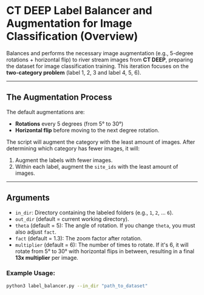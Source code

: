 # CT DEEP Label Balancer and Augmentation for Image Classification (Overview)

Balances and performs the necessary image augmentation (e.g., 5-degree rotations + horizontal flip) to river stream images from **CT DEEP**, preparing the dataset for image classification training. This iteration focuses on the **two-category problem** (label 1, 2, 3 and label 4, 5, 6).

---

## The Augmentation Process

The default augmentations are:
- **Rotations** every 5 degrees (from 5° to 30°) 
- **Horizontal flip** before moving to the next degree rotation.

The script will augment the category with the least amount of images. After determining which category has fewer images, it will:
1. Augment the labels with fewer images.
2. Within each label, augment the `site_ids` with the least amount of images.

---

## Arguments

- `in_dir`: Directory containing the labeled folders (e.g., `1`, `2`, ... `6`).
- `out_dir` (default = current working directory).
- `theta` (default = 5): The angle of rotation. If you change `theta`, you must also adjust `fact`.
- `fact` (default = 1.3): The zoom factor after rotation.
- `multiplier` (default = 6): The number of times to rotate. If it's 6, it will rotate from 5° to 30° with horizontal flips in between, resulting in a final **13x multiplier** per image.

### Example Usage:

```bash
python3 label_balancer.py --in_dir "path_to_dataset"
